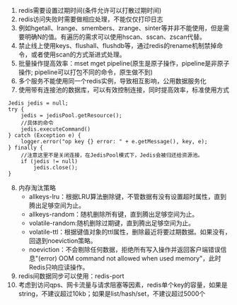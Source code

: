 1. redis需要设置过期时间(条件允许可以打散过期时间)
2. redis访问失败时需要做相应处理，不能仅仅打印日志
3. 例如hgetall、lrange、smembers、zrange、sinter等并非不能使用，但是需要明确N的值。有遍历的需求可以使用hscan、sscan、zscan代替。
4. 禁止线上使用keys、flushall、flushdb等，通过redis的rename机制禁掉命令，或者使用scan的方式渐进式处理。
5. 批量操作提高效率：mset mget pipeline(原生是原子操作，pipeline是非原子操作; pipeline可以打包不同的命令，原生做不到)
6. 多个服务不能使用同一个redis实例，导致相互影响，公用数据服务化
7. 使用带有连接池的数据库，可以有效控制连接，同时提高效率，标准使用方式
```
Jedis jedis = null;
try {
    jedis = jedisPool.getResource();
    //具体的命令
    jedis.executeCommand()
} catch (Exception e) {
    logger.error("op key {} error: " + e.getMessage(), key, e);
} finally {
    //注意这里不是关闭连接，在JedisPool模式下，Jedis会被归还给资源池。
    if (jedis != null) 
        jedis.close();
}
```
8. 内存淘汰策略
	* allkeys-lru：根据LRU算法删除键，不管数据有没有设置超时属性，直到腾出足够空间为止。
	* allkeys-random：随机删除所有键，直到腾出足够空间为止。
	* volatile-random:随机删除过期键，直到腾出足够空间为止。
	* volatile-ttl：根据键值对象的ttl属性，删除最近将要过期数据。如果没有，回退到noeviction策略。
	* noeviction：不会剔除任何数据，拒绝所有写入操作并返回客户端错误信息"(error) OOM command not allowed when used memory"，此时Redis只响应读操作。
9. redis间数据同步可以使用：redis-port
10. 考虑到访问qps、网卡流量与请求阻塞等因素，redis单个key的容量，如果是string，不建议超过10kb；如果是list/hash/set，不建议超过5000个
